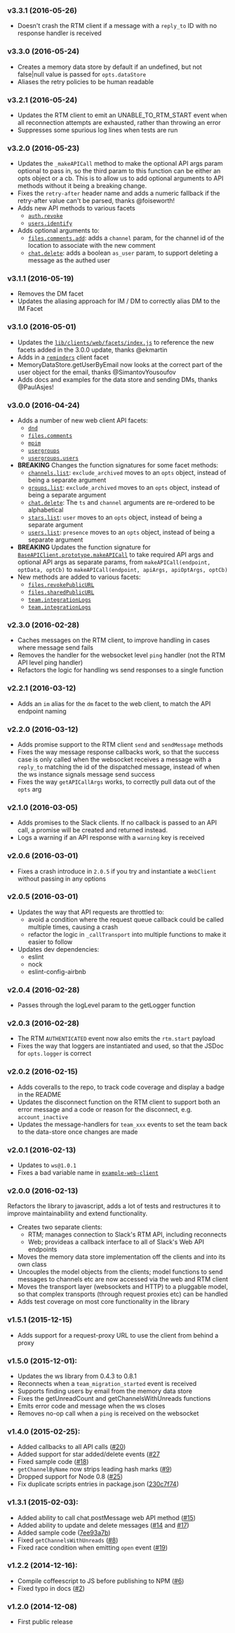 ### v3.3.1 (2016-05-26)

  * Doesn't crash the RTM client if a message with a `reply_to` ID with no response handler is received

### v3.3.0 (2016-05-24)

  * Creates a memory data store by default if an undefined, but not false|null value is passed for `opts.dataStore`
  * Aliases the retry policies to be human readable
 
### v3.2.1 (2016-05-24)

  * Updates the RTM client to emit an UNABLE_TO_RTM_START event when all reconnection attempts are exhausted, rather than throwing an error
  * Suppresses some spurious log lines when tests are run

### v3.2.0 (2016-05-23)

  * Updates the `_makeAPICall` method to make the optional API args param optional to pass in, so the third param to this function can be either an opts object or a cb. This is to allow us to add optional arguments to API methods without it being a breaking change.
  * Fixes the `retry-after` header name and adds a numeric fallback if the retry-after value can't be parsed, thanks @foiseworth!
  * Adds new API methods to various facets
    - [`auth.revoke`](/lib/clients/web/facets/auth.js)
    - [`users.identify`](/lib/clients/web/facets/users.js)
  * Adds optional arguments to:
    - [`files.comments.add`](/lib/clients/web/facets/files.comments.js): adds a `channel` param, for the channel id of the location to associate with the new comment
    - [`chat.delete`](/lib/clients/web/facets/chat.js): adds a boolean `as_user` param, to support deleting a message as the authed user

### v3.1.1 (2016-05-19)

  * Removes the DM facet
  * Updates the aliasing approach for IM / DM to correctly alias DM to the IM Facet

### v3.1.0 (2016-05-01)

  * Updates the [`lib/clients/web/facets/index.js`](/lib/clients/web/facets/index.js) to reference the new facets added in the 3.0.0 update, thanks @ekmartin
  * Adds in a [`reminders`](/lib/clients/web/facets/reminders.js) client facet
  * MemoryDataStore.getUserByEmail now looks at the correct part of the user object for the email, thanks @SimantovYousoufov
  * Adds docs and examples for the data store and sending DMs, thanks @PaulAsjes!

### v3.0.0 (2016-04-24)

  * Adds a number of new web client API facets:
    - [`dnd`](/lib/clients/web/facets/dnd.js)
    - [`files.comments`](/lib/clients/web/facets/files.comments.js)
    - [`mpim`](/lib/clients/web/facets/mpim.js)
    - [`usergroups`](/lib/clients/web/facets/usergroups.js)
    - [`usergroups.users`](/lib/clients/web/facets/usergroups.users.js)
  * **BREAKING** Changes the function signatures for some facet methods:
    - [`channels.list`](/lib/clients/web/facets/channels.js): `exclude_archived` moves to an `opts` object, instead of being a separate argument
    - [`groups.list`](/lib/clients/web/facets/groups.js): `exclude_archived` moves to an `opts` object, instead of being a separate argument
    - [`chat.delete`](/lib/clients/web/facets/chat.js): The `ts` and `channel` arguments are re-ordered to be alphabetical
    - [`stars.list`](/lib/clients/web/facets/stars.js): `user` moves to an `opts` object, instead of being a separate argument
    - [`users.list`](/lib/clients/web/facets/users.js): `presence` moves to an `opts` object, instead of being a separate argument
  * **BREAKING** Updates the function signature for [`BaseAPIClient.prototype.makeAPICall`](/lib/clients/client.js) to take required API args and optional API args as separate params, from `makeAPICall(endpoint, optData, optCb)` to `makeAPICall(endpoint, apiArgs, apiOptArgs, optCb)`
  * New methods are added to various facets:
    - [`files.revokePublicURL`](/lib/clients/web/facets/files.js)
    - [`files.sharedPublicURL`](/lib/clients/web/facets/files.js)
    - [`team.integrationLogs`](/lib/clients/web/facets/team.js)
    - [`team.integrationLogs`](/lib/clients/web/facets/team.js)

### v2.3.0 (2016-02-28)

  * Caches messages on the RTM client, to improve handling in cases where message send fails
  * Removes the handler for the websocket level `ping` handler (not the RTM API level ping handler)
  * Refactors the logic for handling ws send responses to a single function

### v2.2.1 (2016-03-12)

  * Adds an `im` alias for the `dm` facet to the web client, to match the API endpoint naming

### v2.2.0 (2016-03-12)

  * Adds promise support to the RTM client `send` and `sendMessage` methods
  * Fixes the way message response callbacks work, so that the success case is only called when the websocket receives a message with a `reply_to` matching the id of the dispatched message, instead of when the ws instance signals message send success
  * Fixes the way `getAPICallArgs` works, to correctly pull data out of the `opts` arg

### v2.1.0 (2016-03-05)

 * Adds promises to the Slack clients. If no callback is passed to an API call, a promise will be created and returned instead.
 * Logs a warning if an API response with a `warning` key is received

### v2.0.6 (2016-03-01)

  * Fixes a crash introduce in `2.0.5` if you try and instantiate a `WebClient` without passing in any options

### v2.0.5 (2016-03-01)

  * Updates the way that API requests are throttled to:
    * avoid a condition where the request queue callback could be called multiple times, causing a crash
    * refactor the logic in `_callTransport` into multiple functions to make it easier to follow
  * Updates dev dependencies:
    * eslint
    * nock
    * eslint-config-airbnb

### v2.0.4 (2016-02-28)

  * Passes through the logLevel param to the getLogger function

### v2.0.3 (2016-02-28)

  * The RTM `AUTHENTICATED` event now also emits the `rtm.start` payload
  * Fixes the way that loggers are instantiated and used, so that the JSDoc for `opts.logger` is correct

### v2.0.2 (2016-02-15)

  * Adds coveralls to the repo, to track code coverage and display a badge in the README
  * Updates the disconnect function on the RTM client to support both an error message and a code or reason for the disconnect, e.g. `account_inactive`
  * Updates the message-handlers for `team_xxx` events to set the team back to the data-store once changes are made

### v2.0.1 (2016-02-13)

  * Updates to `ws@1.0.1`
  * Fixes a bad variable name in [`example-web-client`](/examples/example-web-client.js)

### v2.0.0 (2016-02-13)

  Refactors the library to javascript, adds a lot of tests and restructures it to improve maintainability and extend functionality.
  * Creates two separate clients:
    - RTM; manages connection to Slack's RTM API, including reconnects
    - Web; provideas a callback interface to all of Slack's Web API endpoints
  * Moves the memory data store implementation off the clients and into its own class
  * Uncouples the model objects from the clients; model functions to send messages to channels etc are now accessed via the web and RTM client
  * Moves the transport layer (websockets and HTTP) to a pluggable model, so that complex transports (through request proxies etc) can be handled
  * Adds test coverage on most core functionality in the library

### v1.5.1 (2015-12-15)

  * Adds support for a request-proxy URL to use the client from behind a proxy

### v1.5.0 (2015-12-01):

  * Updates the ws library from 0.4.3 to 0.8.1
  * Reconnects when a `team_migration_started` event is received
  * Supports finding users by email from the memory data store
  * Fixes the getUnreadCount and getChannelsWithUnreads functions
  * Emits error code and message when the ws closes
  * Removes no-op call when a `ping` is received on the websocket

### v1.4.0 (2015-02-25):

  * Added callbacks to all API calls ([#20](https://github.com/slackhq/node-slack-client/pull/20))
  * Added support for star added/delete events ([#27](https://github.com/slackhq/node-slack-client/pull/27)
  * Fixed sample code ([#18](https://github.com/slackhq/node-slack-client/issues/18))
  * `getChannelByName` now strips leading hash marks ([#9](https://github.com/slackhq/node-slack-client/pull/9))
  * Dropped support for Node 0.8 ([#25](https://github.com/slackhq/node-slack-client/pull/25))
  * Fix duplicate scripts entries in package.json ([230c7f74](https://github.com/slackhq/node-slack-client/commit/230c7f743a48f600aff5660367cf1e6816cc67e2))

### v1.3.1 (2015-02-03):

  * Added ability to call chat.postMessage web API method ([#15](https://github.com/slackhq/node-slack-client/pull/15))
  * Added ability to update and delete messages ([#14](https://github.com/slackhq/node-slack-client/pull/14) and [#17](https://github.com/slackhq/node-slack-client/pull/17))
  * Added sample code ([7ee93a7b](https://github.com/slackhq/node-slack-client/commit/7ee93a7bd51c97519d6d5deb54bd8058612a9b19))
  * Fixed `getChannelsWithUnreads` ([#8](https://github.com/slackhq/node-slack-client/pull/8))
  * Fixed race condition when emitting `open` event ([#19](https://github.com/slackhq/node-slack-client/pull/19))

### v1.2.2 (2014-12-16):

  * Compile coffeescript to JS before publishing to NPM ([#6](https://github.com/slackhq/node-slack-client/pull/6))
  * Fixed typo in docs ([#2](https://github.com/slackhq/node-slack-client/pull/2/files))

### v1.2.0 (2014-12-08)

  * First public release
